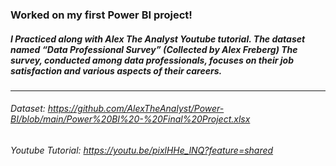 ### Worked on my first Power BI project!
##### I Practiced along with Alex The Analyst Youtube tutorial. The dataset named “Data Professional Survey” (Collected by Alex Freberg) The survey, conducted among data professionals, focuses on their job satisfaction and various aspects of their careers.
---
###### Dataset: https://github.com/AlexTheAnalyst/Power-BI/blob/main/Power%20BI%20-%20Final%20Project.xlsx 
###### Youtube Tutorial: https://youtu.be/pixlHHe_lNQ?feature=shared
